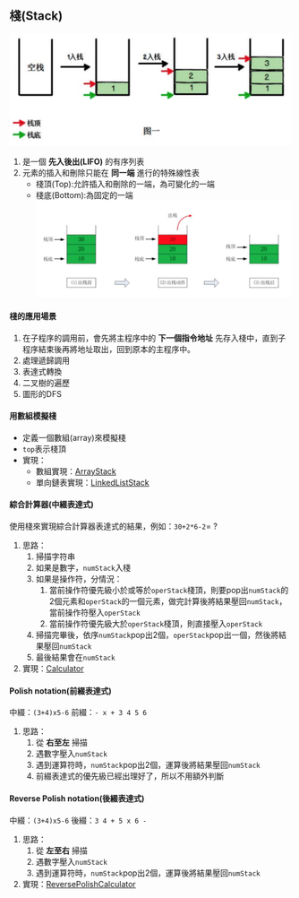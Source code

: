 ## 棧(Stack)  
![image1](image/stack1.png)  
1. 是一個 **先入後出(LIFO)** 的有序列表  
2. 元素的插入和刪除只能在 **同一端** 進行的特殊線性表  
    * 棧頂(Top):允許插入和刪除的一端，為可變化的一端  
    * 棧底(Bottom):為固定的一端  
![image2](image/stack2.png)  
#### 棧的應用場景  
1. 在子程序的調用前，會先將主程序中的 **下一個指令地址** 先存入棧中，直到子程序結束後再將地址取出，回到原本的主程序中。  
2. 處理遞歸調用  
3. 表達式轉換  
4. 二叉樹的遍歷  
5. 圖形的DFS  
#### 用數組模擬棧  
* 定義一個數組(array)來模擬棧  
* `top`表示棧頂  
*  實現：  
    * 數組實現：[ArrayStack](ArrayStack.java)  
    * 單向鏈表實現：[LinkedListStack](LinkedListStack.java)  
#### 綜合計算器(中綴表達式)  
使用棧來實現綜合計算器表達式的結果，例如：`30+2*6-2`= ?  
1. 思路： 
    1. 掃描字符串  
    2. 如果是數字，`numStack`入棧  
    3. 如果是操作符，分情況：  
        1. 當前操作符優先級小於或等於`operStack`棧頂，則要pop出`numStack`的2個元素和`operStack`的一個元素，做完計算後將結果壓回`numStack`，當前操作符壓入`operStack`  
        2. 當前操作符優先級大於`operStack`棧頂，則直接壓入`operStack`  
    4. 掃描完畢後，依序`numStack`pop出2個，`operStack`pop出一個，然後將結果壓回`numStack`  
    5. 最後結果會在`numStack`  
2. 實現：[Calculator](Calculator.java)  
#### Polish notation(前綴表達式)  
中綴：`(3+4)x5-6` 前綴：`- x + 3 4 5 6`  
1. 思路：
    1. 從 **右至左** 掃描  
    2. 遇數字壓入`numStack`  
    3. 遇到運算符時，`numStack`pop出2個，運算後將結果壓回`numStack`  
    4. 前綴表達式的優先級已經出理好了，所以不用額外判斷  
#### Reverse Polish notation(後綴表達式)
中綴：`(3+4)x5-6`  後綴：`3 4 + 5 x 6 -`  
1. 思路：
    1. 從 **左至右** 掃描  
    2. 遇數字壓入`numStack`  
    3. 遇到運算符時，`numStack`pop出2個，運算後將結果壓回`numStack`  
2. 實現：[ReversePolishCalculator](ReversePolishCalculator.java)  


    
     
    